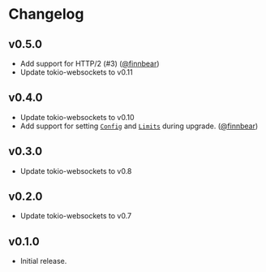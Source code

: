 # Changelog

## v0.5.0

- Add support for HTTP/2 (#3) ([@finnbear](https://github.com/finnbear))
- Update tokio-websockets to v0.11

## v0.4.0

- Update tokio-websockets to v0.10
- Add support for setting [`Config`](https://docs.rs/tokio-websockets/latest/tokio_websockets/proto/struct.Config.html) and [`Limits`](https://docs.rs/tokio-websockets/latest/tokio_websockets/proto/struct.Limits.html) during upgrade. ([@finnbear](https://github.com/finnbear))

## v0.3.0

- Update tokio-websockets to v0.8

## v0.2.0

- Update tokio-websockets to v0.7

## v0.1.0

- Initial release.
